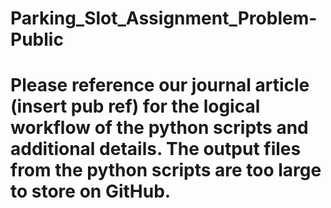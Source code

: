 # Parking_Slot_Assignment_Problem-Public

# Please reference our journal article (insert pub ref) for the logical workflow of the python scripts and additional details.  The output files from the python scripts are too large to store on GitHub.
